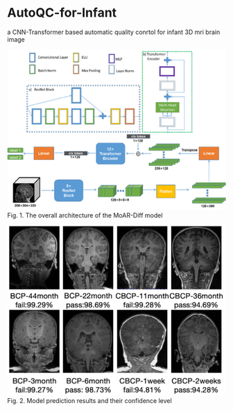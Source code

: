 # AutoQC-for-Infant
a CNN-Transformer based automatic quality conrtol for infant 3D mri brain image

![The overall architecture of the MoAR-Diff model ](https://github.com/shtechDeng/AutoQC-for-Infant/blob/main/autoQC%20for%20Infant/data/model.png?raw=true)
Fig. 1. The overall architecture of the MoAR-Diff model

![The result ](https://github.com/shtechDeng/AutoQC-for-Infant/blob/main/autoQC%20for%20Infant/data/result2.png?raw=true)
Fig. 2. Model prediction results and their confidence level
